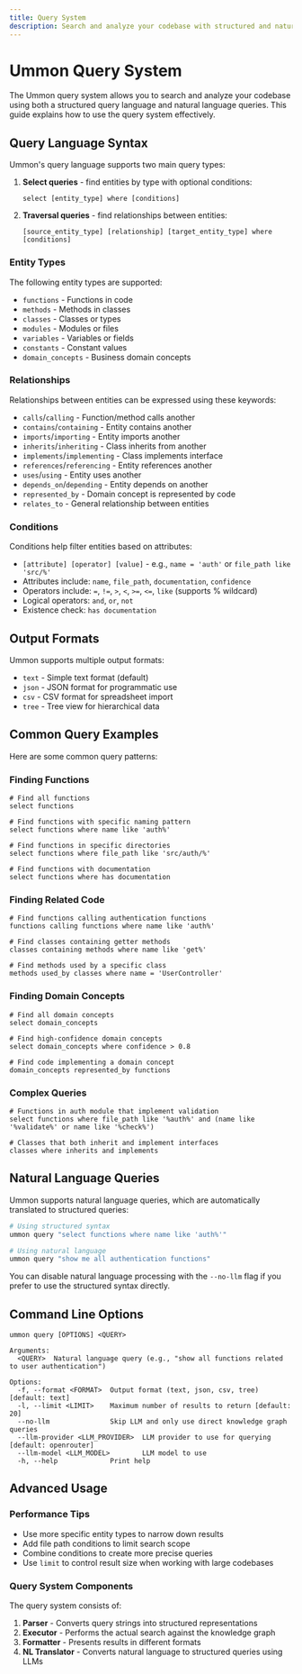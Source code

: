 ```yaml
---
title: Query System
description: Search and analyze your codebase with structured and natural language queries
---
```


# Ummon Query System

The Ummon query system allows you to search and analyze your codebase using both a structured query language and natural language queries. This guide explains how to use the query system effectively.

## Query Language Syntax

Ummon's query language supports two main query types:

1. **Select queries** - find entities by type with optional conditions:
   ```
   select [entity_type] where [conditions]
   ```

2. **Traversal queries** - find relationships between entities:
   ```
   [source_entity_type] [relationship] [target_entity_type] where [conditions]
   ```

### Entity Types

The following entity types are supported:

- `functions` - Functions in code
- `methods` - Methods in classes
- `classes` - Classes or types  
- `modules` - Modules or files
- `variables` - Variables or fields
- `constants` - Constant values
- `domain_concepts` - Business domain concepts

### Relationships

Relationships between entities can be expressed using these keywords:

- `calls`/`calling` - Function/method calls another
- `contains`/`containing` - Entity contains another
- `imports`/`importing` - Entity imports another
- `inherits`/`inheriting` - Class inherits from another
- `implements`/`implementing` - Class implements interface
- `references`/`referencing` - Entity references another
- `uses`/`using` - Entity uses another
- `depends_on`/`depending` - Entity depends on another
- `represented_by` - Domain concept is represented by code
- `relates_to` - General relationship between entities

### Conditions

Conditions help filter entities based on attributes:

- `[attribute] [operator] [value]` - e.g., `name = 'auth'` or `file_path like 'src/%'`
- Attributes include: `name`, `file_path`, `documentation`, `confidence`
- Operators include: `=`, `!=`, `>`, `<`, `>=`, `<=`, `like` (supports % wildcard)
- Logical operators: `and`, `or`, `not`
- Existence check: `has documentation`

## Output Formats

Ummon supports multiple output formats:

- `text` - Simple text format (default)
- `json` - JSON format for programmatic use
- `csv` - CSV format for spreadsheet import
- `tree` - Tree view for hierarchical data

## Common Query Examples

Here are some common query patterns:

### Finding Functions

```
# Find all functions
select functions

# Find functions with specific naming pattern
select functions where name like 'auth%'

# Find functions in specific directories
select functions where file_path like 'src/auth/%'

# Find functions with documentation
select functions where has documentation
```

### Finding Related Code

```
# Find functions calling authentication functions
functions calling functions where name like 'auth%'

# Find classes containing getter methods
classes containing methods where name like 'get%'

# Find methods used by a specific class
methods used_by classes where name = 'UserController'
```

### Finding Domain Concepts

```
# Find all domain concepts
select domain_concepts

# Find high-confidence domain concepts
select domain_concepts where confidence > 0.8

# Find code implementing a domain concept
domain_concepts represented_by functions
```

### Complex Queries

```
# Functions in auth module that implement validation
select functions where file_path like '%auth%' and (name like '%validate%' or name like '%check%')

# Classes that both inherit and implement interfaces
classes where inherits and implements
```

## Natural Language Queries

Ummon supports natural language queries, which are automatically translated to structured queries:

```bash
# Using structured syntax
ummon query "select functions where name like 'auth%'"

# Using natural language
ummon query "show me all authentication functions"
```

You can disable natural language processing with the `--no-llm` flag if you prefer to use the structured syntax directly.

## Command Line Options

```
ummon query [OPTIONS] <QUERY>

Arguments:
  <QUERY>  Natural language query (e.g., "show all functions related to user authentication")

Options:
  -f, --format <FORMAT>  Output format (text, json, csv, tree) [default: text]
  -l, --limit <LIMIT>    Maximum number of results to return [default: 20]
  --no-llm               Skip LLM and only use direct knowledge graph queries
  --llm-provider <LLM_PROVIDER>  LLM provider to use for querying [default: openrouter]
  --llm-model <LLM_MODEL>        LLM model to use
  -h, --help             Print help
```

## Advanced Usage

### Performance Tips

- Use more specific entity types to narrow down results
- Add file path conditions to limit search scope
- Combine conditions to create more precise queries
- Use `limit` to control result size when working with large codebases

### Query System Components

The query system consists of:

1. **Parser** - Converts query strings into structured representations
2. **Executor** - Performs the actual search against the knowledge graph
3. **Formatter** - Presents results in different formats
4. **NL Translator** - Converts natural language to structured queries using LLMs
